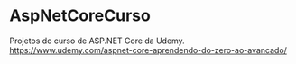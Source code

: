 # AspNetCoreCurso
Projetos do curso de ASP.NET Core da Udemy. https://www.udemy.com/aspnet-core-aprendendo-do-zero-ao-avancado/
